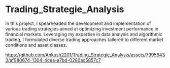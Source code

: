 # Trading_Strategie_Analysis
In this project, I spearheaded the development and implementation of various trading strategies aimed at optimizing investment performance in financial markets. Leveraging my expertise in data analysis and algorithmic trading, I formulated diverse trading approaches tailored to different market conditions and asset classes.


https://github.com/Ankush2201/Trading_Strategie_Analysis/assets/79956433/af980674-1304-4cea-a7bd-0280ac5857c7

